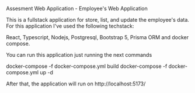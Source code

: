 Assesment Web Application - Employee's Web Application

This is a fullstack application for store, list, and update the employee's data. For this application I've used the following techstack:

React, Typescript, Nodejs, Postgresql, Bootstrap 5, Prisma ORM and docker compose.

You can run this application just running the next commands 

  docker-compose -f docker-compose.yml build
  docker-compose -f docker-compose.yml up -d

After that, the application will run on http://localhost:5173/
